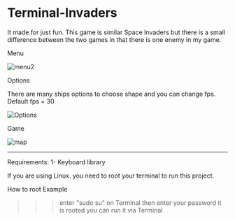 # Terminal-Invaders
 It made for just fun. This game is similar Space Invaders but there is a small difference between the two games in that there is one enemy in my game.

Menu

![menu2](https://user-images.githubusercontent.com/73202042/151682780-81bb23d2-0759-4ec6-b132-e033ff4533cc.PNG)


Options

There are many ships options to choose shape and you can change fps. Default fps = 30


![Options](https://user-images.githubusercontent.com/73202042/151682788-f5aef7fa-96db-4941-8522-72b33e828ac1.PNG)

Game


![map](https://user-images.githubusercontent.com/73202042/151682791-65d8d3d2-fe23-40c6-b403-71b39cebdbd1.PNG)



-------------------------------------------------------------------------------------
Requirements:
1- Keyboard library

If you are using Linux. you need to root your terminal to run this project.

How to root
Example

>>> enter "sudo su" on Terminal 
>>> then enter your password 
>>> it is rooted
>>> you can run it via Terminal
